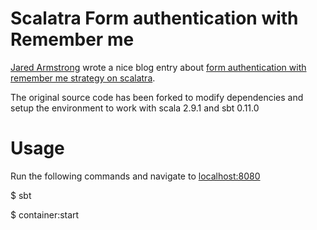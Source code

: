 [form authentication with remember me strategy on scalatra]: http://www.jaredarmstrong.name/2011/08/scalatra-form-authentication-with-remember-me/
[Jared Armstrong]: http://www.jaredarmstrong.name/
[localhost:8080]: http://localhost:8080

# Scalatra Form authentication with Remember me

[Jared Armstrong] wrote a nice blog entry about [form authentication with remember me strategy on scalatra].

The original source code has been forked to modify dependencies and setup the environment to work with scala 2.9.1 and sbt 0.11.0

# Usage

Run the following commands and navigate to [localhost:8080]

  $ sbt
  
  $ container:start
